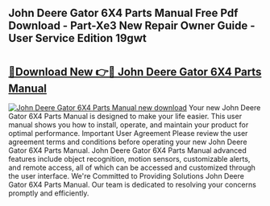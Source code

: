 ## John Deere Gator 6X4 Parts Manual Free Pdf Download - Part-Xe3 New Repair Owner Guide - User Service Edition 19gwt

# <h2><a href="http://bc17130.oget.top/?id=John+Deere+Gator+6X4+Parts+Manual">🔗Download New 👉🔴 John Deere Gator 6X4 Parts Manual</a></h2>

[![John Deere Gator 6X4 Parts Manual new download](https://i.imgur.com/5g1atiW.png)](http://bc17130.oget.top/?id=John+Deere+Gator+6X4+Parts+Manual)
Your new John Deere Gator 6X4 Parts Manual is designed to make your life easier. This user manual shows you how to install, operate, and maintain your product for optimal performance. Important User Agreement Please review the user agreement terms and conditions before operating your new John Deere Gator 6X4 Parts Manual. John Deere Gator 6X4 Parts Manual advanced features include object recognition, motion sensors, customizable alerts, and remote access, all of which can be accessed and customized through the user interface. We're Committed to Providing Solutions John Deere Gator 6X4 Parts Manual. Our team is dedicated to resolving your concerns promptly and efficiently.

